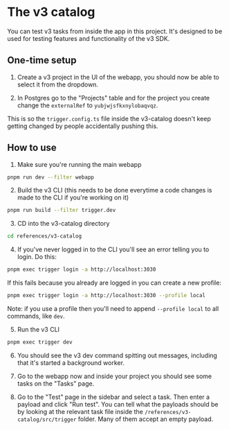 # The v3 catalog

You can test v3 tasks from inside the app in this project. It's designed to be used for testing features and functionality of the v3 SDK.

## One-time setup

1. Create a v3 project in the UI of the webapp, you should now be able to select it from the dropdown.

2. In Postgres go to the "Projects" table and for the project you create change the `externalRef` to `yubjwjsfkxnylobaqvqz`.

This is so the `trigger.config.ts` file inside the v3-catalog doesn't keep getting changed by people accidentally pushing this.

## How to use

1. Make sure you're running the main webapp

```bash
pnpm run dev --filter webapp
```

2. Build the v3 CLI (this needs to be done everytime a code changes is made to the CLI if you're working on it)

```bash
pnpm run build --filter trigger.dev
```

3. CD into the v3-catalog directory

```bash
cd references/v3-catalog
```

4. If you've never logged in to the CLI you'll see an error telling you to login. Do this:

```bash
pnpm exec trigger login -a http://localhost:3030
```

If this fails because you already are logged in you can create a new profile:

```bash
pnpm exec trigger login -a http://localhost:3030 --profile local
```

Note: if you use a profile then you'll need to append `--profile local` to all commands, like `dev`.

5. Run the v3 CLI

```bash
pnpm exec trigger dev
```

6. You should see the v3 dev command spitting out messages, including that it's started a background worker.

7. Go to the webapp now and inside your project you should see some tasks on the "Tasks" page.

8. Go to the "Test" page in the sidebar and select a task. Then enter a payload and click "Run test". You can tell what the payloads should be by looking at the relevant task file inside the `/references/v3-catalog/src/trigger` folder. Many of them accept an empty payload.
